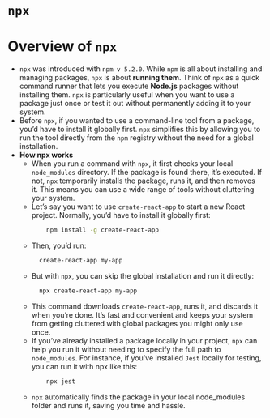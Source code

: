 # `npx`

# Overview of `npx`

- `npx` was introduced with `npm v 5.2.0`. While `npm` is all about installing and managing packages, `npx` is about **running them**. Think of `npx` as a quick command runner that lets you execute **Node.js** packages without installing them. `npx` is particularly useful when you want to use a package just once or test it out without permanently adding it to your system.
- Before `npx`, if you wanted to use a command-line tool from a package, you’d have to install it globally first. `npx` simplifies this by allowing you to run the tool directly from the `npm` registry without the need for a global installation.
- **How npx works**
  - When you run a command with `npx`, it first checks your local `node_modules` directory. If the package is found there, it’s executed. If not, `npx` temporarily installs the package, runs it, and then removes it. This means you can use a wide range of tools without cluttering your system.
  - Let’s say you want to use `create-react-app` to start a new React project. Normally, you’d have to install it globally first:
    ```sh
        npm install -g create-react-app
    ```
  - Then, you’d run:
    ```sh
      create-react-app my-app
    ```
  - But with `npx`, you can skip the global installation and run it directly:
    ```sh
      npx create-react-app my-app
    ```
  - This command downloads `create-react-app`, runs it, and discards it when you’re done. It’s fast and convenient and keeps your system from getting cluttered with global packages you might only use once.
  - If you’ve already installed a package locally in your project, `npx` can help you run it without needing to specify the full path to `node_modules`. For instance, if you’ve installed `Jest` locally for testing, you can run it with npx like this:
    ```sh
        npx jest
    ```
  - `npx` automatically finds the package in your local node_modules folder and runs it, saving you time and hassle.
